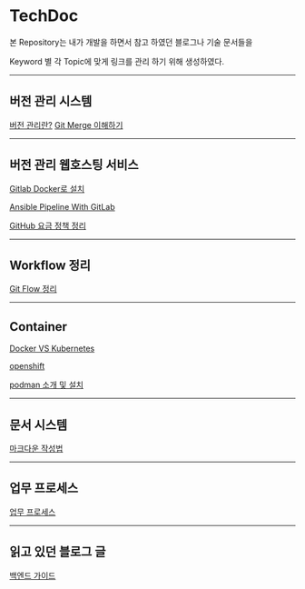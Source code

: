 # TechDoc

 본 Repository는 내가 개발을 하면서 참고 하였던 블로그나 기술 문서들을
 
Keyword 별 각 Topic에 맞게 링크를 관리 하기 위해 생성하였다.

---
## 버전 관리 시스템
[버전 관리란?](https://git-scm.com/book/ko/v2/%EC%8B%9C%EC%9E%91%ED%95%98%EA%B8%B0-%EB%B2%84%EC%A0%84-%EA%B4%80%EB%A6%AC%EB%9E%80%3F)
[Git Merge 이해하기](https://im-developer.tistory.com/182)

---
## 버전 관리 웹호스팅 서비스
[Gitlab Docker로 설치](https://www.lesstif.com/gitlab/install-gitlab-using-docker-100205406.html)

[Ansible Pipeline With GitLab](https://kruyt.org/ansible-ci-with-gitlab/)

[GitHub 요금 정책 정리](https://www.lainyzine.com/ko/article/how-to-create-an-organization-for-collaboration-on-github/)

---
## Workflow 정리
[Git Flow 정리](https://medium.com/geekculture/enhanced-working-flow-from-git-flow-github-flow-and-gitlab-flow-9fdb02ef65dd)

---
## Container
[Docker VS Kubernetes](https://jbhs7014.tistory.com/81?category=460188)

[openshift](https://jbhs7014.tistory.com/98)

[podman 소개 및 설치](https://www.lesstif.com/container/podman-98926748.html)

---
## 문서 시스템
[마크다운 작성법](https://gist.github.com/ihoneymon/652be052a0727ad59601)

---
## 업무 프로세스
[업무 프로세스](http://developer.gaeasoft.co.kr/development-guide/workflow/gitlab-workflow-guide/)

---
## 읽고 있던 블로그 글
[백엔드 가이드](https://velog.io/@city7310/%EB%B0%B1%EC%97%94%EB%93%9C%EA%B0%80-%EC%9D%B4%EC%A0%95%EB%8F%84%EB%8A%94-%ED%95%B4%EC%A4%98%EC%95%BC-%ED%95%A8-3.-%EA%B0%9C%EB%B0%9C-%ED%94%84%EB%A1%9C%EC%84%B8%EC%8A%A4-%EC%A0%95%EB%A6%BD)
